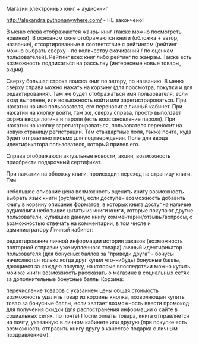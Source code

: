 Магазин электронных книг + аудиокниг

http://alexandra.pythonanywhere.com/ - НЕ закончено!

В меню слева отображаются жанры книг (также можно посмотреть новинки). В основном окне отображаются книги (обложка + автор, название), отсортированные в соответствие с рейтингом (рейтинг можно выбрать сверху - по количеству скачиваний / по оценкам пользователей). Рейтинг всех книг либо рейтинг по жанрам. Также есть возможность подписаться на рассылку (интересные новые товары, акции).

Сверху большая строка поиска книг по автору, по названию. В меню сверху справа можно нажать на корзину (для просмотра, покупки и для редактирования). Там же будет отображаться имя пользователя, если вход выполнен, или возможность войти или зарегистрироваться. При нажатии на имя пользователя, его переносит в личный кабинет. При нажатии на кнопку войти, там же, сверху справа, просто выползает форма ввода логина и пароля (есть воостановление пароля). При нажатии на кнопку зарегистрироваться, пользователя переносит на новую страницу регистрации. Там стандартные поля, также почта, куда будет отправлено письмо для подтверждения. Поле для ввода идентификатора пользователя, который привел его.

Справа отображаюся актуальные новости, акции, возможность приобрести подарочный сертификат.

При нажатии на обложку книги, происходит переход на страницу книги. Там:

небольшое описание
цена
возможность оценить книгу
возможность выбрать язык книги (рус/англ), если доступен
возможность добавить книгу в корзину
описание форматов, в которых книга доступна
наличие аудиокниги
небольшие цитаты из книги
книги, которые покупают другие пользователи, купившие данную книгу
комментарии/отзывы/вопросы, с возможностью отвечать на комментарии, в том числе и администратору
Личный кабинет:

редактирование личной информации
история заказов (возможность повторной отправки уже купленного товара)
личный идентификатор пользователя (для бонусных баллов за "приведи друга" - бонусы начисляются только когда друг купил что-нибудь)
бонусные баллы, дающиеся за каждую покупку, на которые впоследствии можно купить мои же книги
возможность рассказать о магазине в социальных сетях за дополнительные бонусные баллы
Корзина:

перечисление товаров с указанием цены
общая стоимость
возможность удалить товар из корзины
кнопка, позволяющая купить товар за бонусные баллы, если хватает
возможность ввести промокод для получения скидки (для распостранения информации о сайте в социальных сетях, по почте)
После оплаты товара, книга отправляется на почту, указанную в личном кабинете или другую (при покупке есть возможность отправить книгу другу в качестве подарка с личным поздравлением).

